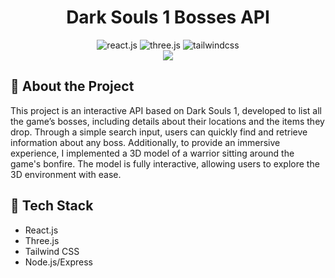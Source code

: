# <div align="center">Dark Souls 1 Bosses API</div>

<div align="center">
  <img src="https://img.shields.io/badge/-React_JS-black?style=for-the-badge&logoColor=white&logo=react&color=61DAFB" alt="react.js" />
   <img src="https://img.shields.io/badge/-Three_JS-black?style=for-the-badge&logoColor=white&logo=threedotjs&color=000000" alt="three.js" />
   <img src="https://img.shields.io/badge/-Tailwind_CSS-black?style=for-the-badge&logoColor=white&logo=tailwindcss&color=06B6D4" alt="tailwindcss" />
 </div>

 <div align="center">
  <img src="https://i.imgur.com/02Fi3Ii.png">
</div>

## 📌 About the Project
This project is an interactive API based on Dark Souls 1, developed to list all the game’s bosses, including details about their locations and the items they drop. Through a simple search input, users can quickly find and retrieve information about any boss.
Additionally, to provide an immersive experience, I implemented a 3D model of a warrior sitting around the game's bonfire. The model is fully interactive, allowing users to explore the 3D environment with ease.

 ## <a name="tech-stack">🔧 Tech Stack</a>
  - React.js
  - Three.js
  - Tailwind CSS
  - Node.js/Express
